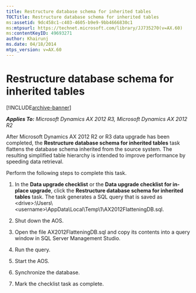 ```yaml
---
title: Restructure database schema for inherited tables
TOCTitle: Restructure database schema for inherited tables
ms:assetid: 9dc458c1-c403-4605-b9e9-9bb4666830c1
ms:mtpsurl: https://technet.microsoft.com/library/JJ735270(v=AX.60)
ms:contentKeyID: 49693271
author: Khairunj
ms.date: 04/18/2014
mtps_version: v=AX.60
---
```


# Restructure database schema for inherited tables 


[!INCLUDE[archive-banner](includes/archive-banner.md)]


_**Applies To:** Microsoft Dynamics AX 2012 R3, Microsoft Dynamics AX 2012 R2_

After Microsoft Dynamics AX 2012 R2 or R3 data upgrade has been completed, the **Restructure database schema for inherited tables** task flattens the database schema inherited from the source system. The resulting simplified table hierarchy is intended to improve performance by speeding data retrieval.

Perform the following steps to complete this task.

1.  In the **Data upgrade checklist** or the **Data upgrade checklist for in-place upgrade**, click the **Restructure database schema for inherited tables** task. The task generates a SQL query that is saved as \<drive\>:\\Users\\\<username\>\\AppData\\Local\\Temp\\1\\AX2012FlatteningDB.sql.

2.  Shut down the AOS.

3.  Open the file AX2012FlatteningDB.sql and copy its contents into a query window in SQL Server Management Studio.

4.  Run the query.

5.  Start the AOS.

6.  Synchronize the database.

7.  Mark the checklist task as complete.

  


